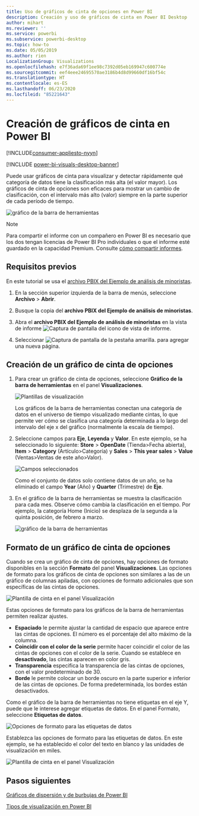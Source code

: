 ```yaml
---
title: Uso de gráficos de cinta de opciones en Power BI
description: Creación y uso de gráficos de cinta en Power BI Desktop
author: mihart
ms.reviewer: ''
ms.service: powerbi
ms.subservice: powerbi-desktop
ms.topic: how-to
ms.date: 05/05/2019
ms.author: rien
LocalizationGroup: Visualizations
ms.openlocfilehash: e7f36ada69f1ee98c7392d05eb169947c600774e
ms.sourcegitcommit: eef4eee24695570ae3186b4d8d99660df16bf54c
ms.translationtype: HT
ms.contentlocale: es-ES
ms.lasthandoff: 06/23/2020
ms.locfileid: "85221643"
---
```

# <a name="create-ribbon-charts-in-power-bi"></a>Creación de gráficos de cinta en Power BI

[!INCLUDE[consumer-appliesto-nyyn](../includes/consumer-appliesto-nyyn.md)]    

[!INCLUDE [power-bi-visuals-desktop-banner](../includes/power-bi-visuals-desktop-banner.md)]

Puede usar gráficos de cinta para visualizar y detectar rápidamente qué categoría de datos tiene la clasificación más alta (el valor mayor). Los gráficos de cinta de opciones son eficaces para mostrar un cambio de clasificación, con el intervalo más alto (valor) siempre en la parte superior de cada período de tiempo. 

![gráfico de la barra de herramientas](media/desktop-ribbon-charts/ribbon-charts-01.png)

> [!NOTE]
> Para compartir el informe con un compañero en Power BI es necesario que los dos tengan licencias de Power BI Pro individuales o que el informe esté guardado en la capacidad Premium. Consulte [cómo compartir informes](../collaborate-share/service-share-reports.md).

## <a name="prerequisites"></a>Requisitos previos

En este tutorial se usa el [archivo PBIX del Ejemplo de análisis de minoristas](https://download.microsoft.com/download/9/6/D/96DDC2FF-2568-491D-AAFA-AFDD6F763AE3/Retail%20Analysis%20Sample%20PBIX.pbix).

1. En la sección superior izquierda de la barra de menús, seleccione **Archivo** > **Abrir**.
   
2. Busque la copia del **archivo PBIX del Ejemplo de análisis de minoristas**.

1. Abra el **archivo PBIX del Ejemplo de análisis de minoristas** en la vista de informe ![Captura de pantalla del icono de vista de informe](media/power-bi-visualization-kpi/power-bi-report-view.png).

1. Seleccionar ![Captura de pantalla de la pestaña amarilla.](media/power-bi-visualization-kpi/power-bi-yellow-tab.png) para agregar una nueva página.

## <a name="create-a-ribbon-chart"></a>Creación de un gráfico de cinta de opciones

1. Para crear un gráfico de cinta de opciones, seleccione **Gráfico de la barra de herramientas** en el panel **Visualizaciones**.

    ![Plantillas de visualización](media/desktop-ribbon-charts/power-bi-template.png)

    Los gráficos de la barra de herramientas conectan una categoría de datos en el universo de tiempo visualizado mediante cintas, lo que permite ver cómo se clasifica una categoría determinada a lo largo del intervalo del eje x del gráfico (normalmente la escala de tiempo).

2. Seleccione campos para **Eje**, **Leyenda** y **Valor**.  En este ejemplo, se ha seleccionado lo siguiente: **Store** > **OpenDate** (Tienda>Fecha abierta), **Item** > **Category** (Artículo>Categoría) y **Sales** > **This year sales** > **Value** (Ventas>Ventas de este año>Valor).  

    ![Campos seleccionados](media/desktop-ribbon-charts/power-bi-ribbon-values.png)

    Como el conjunto de datos solo contiene datos de un año, se ha eliminado el campo **Year** (Año) y **Quarter** (Trimestre) de **Eje**.

3. En el gráfico de la barra de herramientas se muestra la clasificación para cada mes. Observe cómo cambia la clasificación en el tiempo. Por ejemplo, la categoría Home (Inicio) se desplaza de la segunda a la quinta posición, de febrero a marzo.

    ![gráfico de la barra de herramientas](media/desktop-ribbon-charts/power-bi-ribbon.png)

## <a name="format-a-ribbon-chart"></a>Formato de un gráfico de cinta de opciones
Cuando se crea un gráfico de cinta de opciones, hay opciones de formato disponibles en la sección **Formato** del panel **Visualizaciones**. Las opciones de formato para los gráficos de cinta de opciones son similares a las de un gráfico de columnas apiladas, con opciones de formato adicionales que son específicas de las cintas de opciones.

![Plantilla de cinta en el panel Visualización](media/desktop-ribbon-charts/power-bi-format-ribbon.png)

Estas opciones de formato para los gráficos de la barra de herramientas permiten realizar ajustes.

* **Espaciado** le permite ajustar la cantidad de espacio que aparece entre las cintas de opciones. El número es el porcentaje del alto máximo de la columna.
* **Coincidir con el color de la serie** permite hacer coincidir el color de las cintas de opciones con el color de la serie. Cuando se establece en **desactivado**, las cintas aparecen en color gris.
* **Transparencia** especifica la transparencia de las cintas de opciones, con el valor predeterminado de 30.
* **Borde** le permite colocar un borde oscuro en la parte superior e inferior de las cintas de opciones. De forma predeterminada, los bordes están desactivados.

Como el gráfico de la barra de herramientas no tiene etiquetas en el eje Y, puede que le interese agregar etiquetas de datos. En el panel Formato, seleccione **Etiquetas de datos**. 

![Opciones de formato para las etiquetas de datos](media/desktop-ribbon-charts/power-bi-labels.png)

Establezca las opciones de formato para las etiquetas de datos. En este ejemplo, se ha establecido el color del texto en blanco y las unidades de visualización en miles.

![Plantilla de cinta en el panel Visualización](media/desktop-ribbon-charts/power-bi-data-labels.png)

## <a name="next-steps"></a>Pasos siguientes

[Gráficos de dispersión y de burbujas de Power BI](power-bi-visualization-scatter.md)

[Tipos de visualización en Power BI](power-bi-visualization-types-for-reports-and-q-and-a.md)
